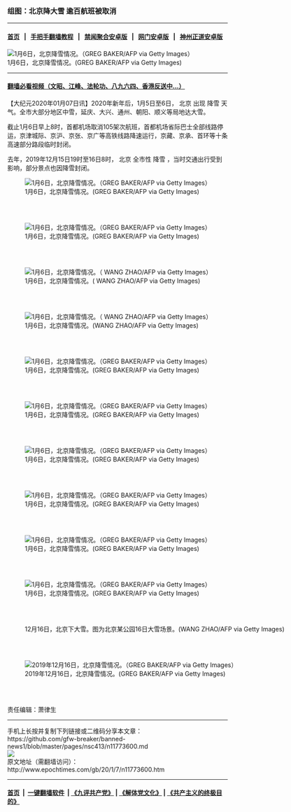 ### 组图：北京降大雪 逾百航班被取消
------------------------

#### [首页](https://github.com/gfw-breaker/banned-news1/blob/master/README.md) &nbsp;&nbsp;|&nbsp;&nbsp; [手把手翻墙教程](https://github.com/gfw-breaker/guides/wiki) &nbsp;&nbsp;|&nbsp;&nbsp; [禁闻聚合安卓版](https://github.com/gfw-breaker/bn-android) &nbsp;&nbsp;|&nbsp;&nbsp; [网门安卓版](https://github.com/oGate2/oGate) &nbsp;&nbsp;|&nbsp;&nbsp; [神州正道安卓版](https://github.com/SzzdOgate/update) 



<div><img alt="1月6日，北京降雪情况。（GREG BAKER/AFP via Getty Images）" class="aligncenter wp-post-image" src="http://i.epochtimes.com/assets/uploads/2020/01/GettyImages-1191956272-600x400.jpg"/>
<div class="red16 caption">
 1月6日，北京降雪情况。(GREG BAKER/AFP via Getty Images)
</div>
</div><hr/>

#### [翻墙必看视频（文昭、江峰、法轮功、八九六四、香港反送中...）](https://github.com/gfw-breaker/banned-news1/blob/master/pages/link3.md)

<div><p>
 【大纪元2020年01月07日讯】2020年新年后，1月5日至6日，
 <ok href="http://www.epochtimes.com/gb/tag/%E5%8C%97%E4%BA%AC.html">
  北京
 </ok>
 出现
 <ok href="http://www.epochtimes.com/gb/tag/%E9%99%8D%E9%9B%AA.html">
  降雪
 </ok>
 天气。全市大部分地区中雪，延庆、大兴、通州、朝阳、顺义等局地达大雪。
</p>
<p>
 截止1月6日早上8时，首都机场取消105架次航班，首都机场省际巴士全部线路停运，京津城际、京沪、京张、京广等高铁线路降速运行，京藏、京承、首环等十条高速部分路段临时封闭。
</p>
<p>
 去年，2019年12月15日19时至16日8时，
 <ok href="http://www.epochtimes.com/gb/tag/%E5%8C%97%E4%BA%AC.html">
  北京
 </ok>
 全市性
 <ok href="http://www.epochtimes.com/gb/tag/%E9%99%8D%E9%9B%AA.html">
  降雪
 </ok>
 ，当时交通出行受到影响，部分景点也因降雪封闭。
</p>
<figure class="wp-caption aligncenter" id="attachment_11773620" style="width: 600px">
 <ok href="http://i.epochtimes.com/assets/uploads/2020/01/GettyImages-1191956271.jpg">
  <img alt="1月6日，北京降雪情况。（GREG BAKER/AFP via Getty Images）" class="wp-image-11773620 size-large" src="http://i.epochtimes.com/assets/uploads/2020/01/GettyImages-1191956271-600x400.jpg"/>
 </ok>
 <br/><figcaption class="wp-caption-text">
  1月6日，北京降雪情况。(GREG BAKER/AFP via Getty Images)
 </figcaption><br/>
</figure><br/>
<figure class="wp-caption aligncenter" id="attachment_11773621" style="width: 600px">
 <ok href="http://i.epochtimes.com/assets/uploads/2020/01/GettyImages-1191956272.jpg">
  <img alt="1月6日，北京降雪情况。（GREG BAKER/AFP via Getty Images）" class="wp-image-11773621 size-large" src="http://i.epochtimes.com/assets/uploads/2020/01/GettyImages-1191956272-600x400.jpg"/>
 </ok>
 <br/><figcaption class="wp-caption-text">
  1月6日，北京降雪情况。(GREG BAKER/AFP via Getty Images)
 </figcaption><br/>
</figure><br/>
<figure class="wp-caption aligncenter" id="attachment_11773623" style="width: 600px">
 <ok href="http://i.epochtimes.com/assets/uploads/2020/01/GettyImages-1192017717.jpg">
  <img alt="1月6日，北京降雪情况。（ WANG ZHAO/AFP via Getty Images）" class="wp-image-11773623 size-large" src="http://i.epochtimes.com/assets/uploads/2020/01/GettyImages-1192017717-600x400.jpg"/>
 </ok>
 <br/><figcaption class="wp-caption-text">
  1月6日，北京降雪情况。( WANG ZHAO/AFP via Getty Images)
 </figcaption><br/>
</figure><br/>
<figure class="wp-caption aligncenter" id="attachment_11773624" style="width: 600px">
 <ok href="http://i.epochtimes.com/assets/uploads/2020/01/GettyImages-1192017723.jpg">
  <img alt="1月6日，北京降雪情况。（ WANG ZHAO/AFP via Getty Images）" class="wp-image-11773624 size-large" src="http://i.epochtimes.com/assets/uploads/2020/01/GettyImages-1192017723-600x400.jpg"/>
 </ok>
 <br/><figcaption class="wp-caption-text">
  1月6日，北京降雪情况。(WANG ZHAO/AFP via Getty Images)
 </figcaption><br/>
</figure><br/>
<figure class="wp-caption aligncenter" id="attachment_11773626" style="width: 600px">
 <ok href="http://i.epochtimes.com/assets/uploads/2020/01/GettyImages-1192030970.jpg">
  <img alt="1月6日，北京降雪情况。（GREG BAKER/AFP via Getty Images）" class="wp-image-11773626 size-large" src="http://i.epochtimes.com/assets/uploads/2020/01/GettyImages-1192030970-600x400.jpg"/>
 </ok>
 <br/><figcaption class="wp-caption-text">
  1月6日，北京降雪情况。(GREG BAKER/AFP via Getty Images)
 </figcaption><br/>
</figure><br/>
<figure class="wp-caption aligncenter" id="attachment_11773627" style="width: 600px">
 <ok href="http://i.epochtimes.com/assets/uploads/2020/01/GettyImages-1192030985.jpg">
  <img alt="1月6日，北京降雪情况。（GREG BAKER/AFP via Getty Images）" class="wp-image-11773627 size-large" src="http://i.epochtimes.com/assets/uploads/2020/01/GettyImages-1192030985-600x400.jpg"/>
 </ok>
 <br/><figcaption class="wp-caption-text">
  1月6日，北京降雪情况。(GREG BAKER/AFP via Getty Images)
 </figcaption><br/>
</figure><br/>
<figure class="wp-caption aligncenter" id="attachment_11773629" style="width: 600px">
 <ok href="http://i.epochtimes.com/assets/uploads/2020/01/GettyImages-1192031056.jpg">
  <img alt="1月6日，北京降雪情况。（GREG BAKER/AFP via Getty Images）" class="wp-image-11773629 size-large" src="http://i.epochtimes.com/assets/uploads/2020/01/GettyImages-1192031056-600x400.jpg"/>
 </ok>
 <br/><figcaption class="wp-caption-text">
  1月6日，北京降雪情况。(GREG BAKER/AFP via Getty Images)
 </figcaption><br/>
</figure><br/>
<figure class="wp-caption aligncenter" id="attachment_11773630" style="width: 600px">
 <ok href="http://i.epochtimes.com/assets/uploads/2020/01/GettyImages-1192031078.jpg">
  <img alt="1月6日，北京降雪情况。（GREG BAKER/AFP via Getty Images）" class="wp-image-11773630 size-large" src="http://i.epochtimes.com/assets/uploads/2020/01/GettyImages-1192031078-600x400.jpg"/>
 </ok>
 <br/><figcaption class="wp-caption-text">
  1月6日，北京降雪情况。(GREG BAKER/AFP via Getty Images)
 </figcaption><br/>
</figure><br/>
<figure class="wp-caption aligncenter" id="attachment_11773615" style="width: 600px">
 <ok href="http://i.epochtimes.com/assets/uploads/2020/01/GettyImages-1191956261.jpg">
  <img alt="1月6日，北京降雪情况。（GREG BAKER/AFP via Getty Images）" class="wp-image-11773615 size-large" src="http://i.epochtimes.com/assets/uploads/2020/01/GettyImages-1191956261-600x400.jpg"/>
 </ok>
 <br/><figcaption class="wp-caption-text">
  1月6日，北京降雪情况。(GREG BAKER/AFP via Getty Images)
 </figcaption><br/>
</figure><br/>
<figure class="wp-caption aligncenter" id="attachment_11773618" style="width: 600px">
 <ok href="http://i.epochtimes.com/assets/uploads/2020/01/GettyImages-1191956262-1.jpg">
  <img alt="1月6日，北京降雪情况。（GREG BAKER/AFP via Getty Images）" class="wp-image-11773618 size-large" src="http://i.epochtimes.com/assets/uploads/2020/01/GettyImages-1191956262-1-600x400.jpg"/>
 </ok>
 <br/><figcaption class="wp-caption-text">
  1月6日，北京降雪情况。(GREG BAKER/AFP via Getty Images)
 </figcaption><br/>
</figure><br/>
<figure class="wp-caption aligncenter" id="attachment_11725934" style="width: 600px">
 <ok href="http://i.epochtimes.com/assets/uploads/2019/12/GettyImages-1188987959.jpg">
  <img alt="" class="wp-image-11725934 size-large" src="http://i.epochtimes.com/assets/uploads/2019/12/GettyImages-1188987959-600x400.jpg"/>
 </ok>
 <br/><figcaption class="wp-caption-text">
  12月16日，北京下大雪。图为北京某公园16日大雪场景。(WANG ZHAO/AFP via Getty Images)
 </figcaption><br/>
</figure><br/>
<figure class="wp-caption aligncenter" id="attachment_11773684" style="width: 600px">
 <ok href="http://i.epochtimes.com/assets/uploads/2020/01/GettyImages-1188986038.jpg">
  <img alt="2019年12月16日，北京降雪情况。（GREG BAKER/AFP via Getty Images）" class="wp-image-11773684 size-large" src="http://i.epochtimes.com/assets/uploads/2020/01/GettyImages-1188986038-600x400.jpg"/>
 </ok>
 <br/><figcaption class="wp-caption-text">
  2019年12月16日，北京降雪情况。(GREG BAKER/AFP via Getty Images)
 </figcaption><br/>
</figure><br/>
<p>
 责任编辑：萧律生
</p>
</div>
<hr/>
手机上长按并复制下列链接或二维码分享本文章：<br/>
https://github.com/gfw-breaker/banned-news1/blob/master/pages/nsc413/n11773600.md <br/>
<a href='https://github.com/gfw-breaker/banned-news1/blob/master/pages/nsc413/n11773600.md'><img src='https://github.com/gfw-breaker/banned-news1/blob/master/pages/nsc413/n11773600.md.png'/></a> <br/>
原文地址（需翻墙访问）：http://www.epochtimes.com/gb/20/1/7/n11773600.htm


------------------------
#### [首页](https://github.com/gfw-breaker/banned-news1/blob/master/README.md) &nbsp;|&nbsp; [一键翻墙软件](https://github.com/gfw-breaker/nogfw/blob/master/README.md) &nbsp;| [《九评共产党》](https://github.com/gfw-breaker/9ping.md/blob/master/README.md#九评之一评共产党是什么) | [《解体党文化》](https://github.com/gfw-breaker/jtdwh.md/blob/master/README.md) | [《共产主义的终极目的》](https://github.com/gfw-breaker/gczydzjmd.md/blob/master/README.md)


<img src='http://gfw-breaker.win/banned-news/pages/nsc413/n11773600.md' width='0px' height='0px'/>